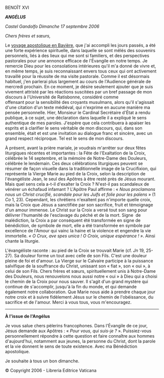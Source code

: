 BENOÎT XVI

***ANGÉLUS***

*Castel Gandolfo* *Dimanche 17 septembre 2006*

*Chers frères et sœurs,*

Le [voyage apostolique en Bavière](http://w2.vatican.va/content/benedict-xvi/fr/travels/2006/outside/documents/germania.html), que j'ai accompli les jours passés, a été une forte expérience spirituelle, dans laquelle se sont mêlés des souvenirs personnels, liés à des lieux qui me sont si familiers, et des perspectives pastorales pour une annonce efficace de l'Évangile en notre temps. Je remercie Dieu pour les consolations intérieures qu'il m'a donné de vivre et, en même temps, je suis reconnaissant envers tous ceux qui ont activement travaillé pour la réussite de ma visite pastorale. Comme il est désormais habituel, j'en parlerai plus largement au cours de l'Audience générale de mercredi prochain. En ce moment, je désire seulement ajouter que je suis vivement attristé par les réactions suscitées par un bref passage de mon discours à l'Université de Ratisbonne, considéré comme offensant pour la sensibilité des croyants musulmans, alors qu'il s'agissait d'une citation d'un texte médiéval, qui n'exprime en aucune manière ma pensée personnelle. Hier, Monsieur le Cardinal Secrétaire d'État a rendu publique, à ce sujet, une déclaration dans laquelle il a expliqué le sens authentique de mes paroles. J'espère que cela contribuera à apaiser les esprits et à clarifier le sens véritable de mon discours, qui, dans son ensemble, était et est une invitation au dialogue franc et sincère, avec un grand respect réciproque. Tel est le sens de mon discours.

À présent, avant la prière mariale, je voudrais m'arrêter sur deux fêtes liturgiques récentes et importantes : la Fête de l'Exaltation de la Croix, célébrée le 14 septembre, et la mémoire de Notre-Dame des Douleurs, célébrée le lendemain. Ces deux célébrations liturgiques peuvent se résumer de façon visuelle dans la traditionnelle image de la Crucifixion, qui représente la Vierge Marie au pied de la Croix, selon la description de l'évangéliste Jean, le seul des Apôtres à être resté près de Jésus mourant. Mais quel sens cela a-t-il d'exalter la Croix ? N'est-il pas scandaleux de vénérer un échafaud infamant ? L'Apôtre Paul affirme : « *Nous proclamons nous un Christ crucifié, scandale pour les Juifs et folie pour les païens* » (1 *Co* 1, 23). Cependant, les chrétiens n'exaltent pas n'importe quelle croix, mais la Croix que Jésus a sanctifiée par son sacrifice, fruit et témoignage d'un amour immense. Le Christ sur la Croix a versé tout son sang pour délivrer l'humanité de l'esclavage du péché et de la mort. Signe  de malédiction, la Croix a par conséquent été transformée en signe de bénédiction, de symbole de mort, elle a été transformée en symbole par excellence de l'Amour qui vainc la haine et la violence et engendre la vie immortelle. *« *O Crux, ave spes unica ! O Croix, unique espérance !* »*. Ainsi chante la liturgie.

L'évangéliste raconte : au pied de la Croix se trouvait Marie (cf. *Jn* 19, 25-27). Sa douleur forme un tout avec celle de son Fils. C'est une douleur pleine de foi et d'amour. La Vierge sur le Calvaire participe à la puissance salvifique de la souffrance du Christ, unissant son « fiat », son « oui », à celui de son Fils. Chers frères et sœurs, spirituellement unis à Notre-Dame des Douleurs, nous renouvelons nous aussi notre « oui » à Dieu qui a choisi le chemin de la Croix pour nous sauver. Il s'agit d'un grand mystère qui continue de s'accomplir, jusqu'à la fin du monde, et qui demande également notre collaboration. Que Marie nous aide à prendre chaque jour notre croix et à suivre fidèlement Jésus sur le chemin de l'obéissance, du sacrifice et de l'amour. Merci à vous tous, vous m'encouragez.

* * *

**À l'issue de l'Angélus**

Je vous salue chers pèlerins francophones. Dans l'Évangile de ce jour, Jésus demande aux Apôtres : « *Pour vous, qui suis-je ?* ». Puissiez-vous personnellement répondre à cette question et faire connaître aux hommes d'aujourd'hui, notamment aux jeunes, la personne du Christ, dont la parole et la vie donnent le sens de toute existence. Avec ma Bénédiction apostolique.

Je souhaite à tous un bon dimanche.

© Copyright 2006 - Libreria Editrice Vaticana